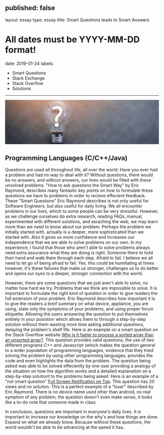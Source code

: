 published: false
---
layout: essay
type: essay
title: Smart Questions leads to Smart Answers
# All dates must be YYYY-MM-DD format!
date: 2019-01-24
labels:
  - Smart Questions
  - Stack Exchange
  - Stack Overflow
  - Solutions
---


<img class="ui centered huge image" src="../images/question.jpg">

## Programming Languages (C/C++/Java)

  Questions are used all throughout life, all over the world. Have you ever had a problem and had no way to deal with it? Without questions, there would be no answers, and without answers, our lives would be filled with these unsolved problems. "How to ask questions the Smart Way" by Eric Raymond, describes many fantastic key points on how to formulate these questions we have to problems in order to recieve effecient feedback. These "Smart Questions" Eric Raymond describes is not only useful for Software Engineers, but also useful for daily living. We all encounter problems in our lives, which to some people can be very stressful. However, as we challenge ourselves do extra research, reading FAQs, manual, experimented with different solutions, and seraching the web, we may learn more than we need to know about our problem. Perhaps the problem we initially started with, actually is a deeper, more sophisticated than we started with. Also it gives us more confidence and increases our independence that we are able to solve problems on our own. In my experience, i found that those who aren't able to solve problems always need extra assurance what they are doing is right. Someone there to hold their hand and walk them through each step. Afraid to fail. I believe we all need to let go of being afraid to fail. Yes, this could be humiliating at times however, it's these failures that make us stronger, challenges us to do better and opens our eyes to a deeper, stronger connection with the world.
  
  However, there are some questions that we just aren't able to solve, no matter how hard we try. Problems that we think are impossible to solve. It is important to formulate the right kind of question in order to give readers the full extension of your problem. Eric Raymond describes how important it is to give the readers a breif summary on what device, appliance, you are using, state only the symptoms of your problems, and using proper forum etiquette. Allowing the users answering the question to put themselves entirely in your posistion which allows them to through a step-by-step solution without them wasting more time asking additional questions, delaying the problem's shelf life. Here is an example on a smart question on the Stack Overflow website [Why is it faster to process a sorted array than an unsorted array?](https://stackoverflow.com/questions/11227809/why-is-it-faster-to-process-a-sorted-array-than-an-unsorted-array). This question provides valid questions, the use of two different programs C++ and Javascript (which makes the question general to a wider population of programming languages, evidence that they tried solving the problem by using other programming languages, provides the code and even highlights the data from the problem. The question being asked was able to be solved effeciently by one user providing a analogy of the situation on how the algorithm works and a detailed explanation on a step-by-step solutiont to the problems being asked. Here is an example of a "not smart question" [Full Screen Notification on Top](https://stackoverflow.com/questions/54359090/full-screen-notification-on-top). This question has 20 views and no solution. This is a perfect example of a "loser" described by Eric Raymond. There is no device name used other than android, no real symptom of any problem, the question doesn't even make sense, it looks like a to-do note that someone made in class. 
  
  In conclusion, questions are important in everyone's daily lives. It is important to increase our knowledge on the why's and how things are done. Expand on what we already know. Because without these questions, the world wouldn't be able to be advancing at the speed it has..

